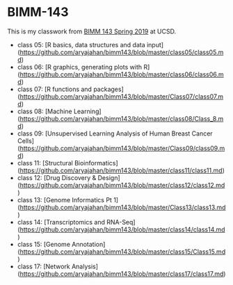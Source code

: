 # BIMM-143

This is my classwork from [BIMM 143 Spring 2019](https://bioboot.github.io/bimm143_S19/) at UCSD.

- class 05: [R basics, data structures and data input] (https://github.com/aryajahan/bimm143/blob/master/class05/class05.md)
- class 06: [R graphics, generating plots with R] (https://github.com/aryajahan/bimm143/blob/master/class06/class06.md)
- class 07: [R functions and packages] (https://github.com/aryajahan/bimm143/blob/master/Class07/class07.md)
- class 08: [Machine Learning] (https://github.com/aryajahan/bimm143/blob/master/class08/Class_8.md)
- class 09: [Unsupervised Learning Analysis of Human Breast Cancer Cells] (https://github.com/aryajahan/bimm143/blob/master/Class09/class09.md)
- class 11: [Structural Bioinformatics] (https://github.com/aryajahan/bimm143/blob/master/class11/class11.md)
- class 12: [Drug Discovery & Design] (https://github.com/aryajahan/bimm143/blob/master/class12/class12.md)
- class 13: [Genome Informatics Pt 1] (https://github.com/aryajahan/bimm143/blob/master/Class13/class13.md)
- class 14: [Transcriptomics and RNA-Seq] (https://github.com/aryajahan/bimm143/blob/master/class14/class14.md)
- class 15: [Genome Annotation] (https://github.com/aryajahan/bimm143/blob/master/class15/Class15.md)
- class 17: [Network Analysis] (https://github.com/aryajahan/bimm143/blob/master/class17/class17.md)
